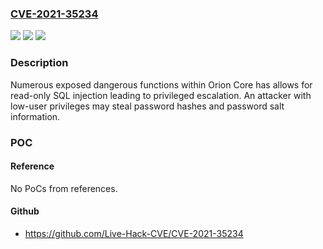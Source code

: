 ### [CVE-2021-35234](https://cve.mitre.org/cgi-bin/cvename.cgi?name=CVE-2021-35234)
![](https://img.shields.io/static/v1?label=Product&message=Orion%20Core&color=blue)
![](https://img.shields.io/static/v1?label=Version&message=2020.2.6%20HF%202%20and%20previous%20versions%20%3C%20%202020.2.6%20HF%203%20%20&color=brighgreen)
![](https://img.shields.io/static/v1?label=Vulnerability&message=CWE-89%20Exposed%20Dangerous%20Method%20or%20Function&color=brighgreen)

### Description

Numerous exposed dangerous functions within Orion Core has allows for read-only SQL injection leading to privileged escalation. An attacker with low-user privileges may steal password hashes and password salt information.

### POC

#### Reference
No PoCs from references.

#### Github
- https://github.com/Live-Hack-CVE/CVE-2021-35234

